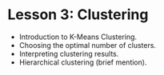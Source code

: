 # Lesson 3: Clustering

* Introduction to K-Means Clustering.
* Choosing the optimal number of clusters.
* Interpreting clustering results.
* Hierarchical clustering (brief mention).
